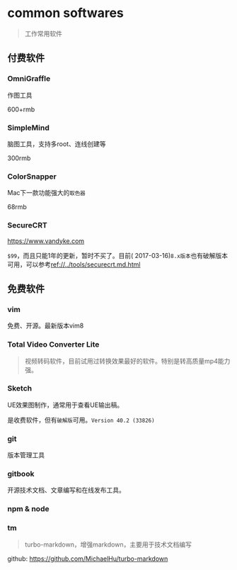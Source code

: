 # common softwares

> 工作常用软件


## 付费软件

### OmniGraffle

作图工具

600+rmb


### SimpleMind

脑图工具，支持多root、连线创建等

300rmb


### ColorSnapper

Mac下一款功能强大的`取色器`

68rmb


### SecureCRT

<https://www.vandyke.com>

`$99`，而且只能1年的更新，暂时不买了。目前( 2017-03-16)`8.x版本`也有破解版本可用，可以参考<ref://../tools/securecrt.md.html>







## 免费软件

### vim

免费、开源。最新版本vim8


### Total Video Converter Lite

> 视频转码软件，目前试用过转换效果最好的软件。特别是转高质量mp4能力强。



### Sketch

UE效果图制作，通常用于查看UE输出稿。

是收费软件，但有`破解版`可用。`Version 40.2 (33826)`


### git

版本管理工具



### gitbook

开源技术文档、文章编写和在线发布工具。


### npm & node


### tm

> turbo-markdown，增强markdown，主要用于技术文档编写

github: <https://github.com/MichaelHu/turbo-markdown>


